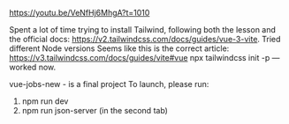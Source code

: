 https://youtu.be/VeNfHj6MhgA?t=1010

Spent a lot of time trying to install Tailwind, following both the lesson and the official docs:
https://v2.tailwindcss.com/docs/guides/vue-3-vite.
Tried different Node versions 
Seems like this is the correct article:
https://v3.tailwindcss.com/docs/guides/vite#vue
npx tailwindcss init -p — worked now.

vue-jobs-new - is a final project 
To launch, please run: 
1) npm run dev 
2) npm run json-server (in the second tab)